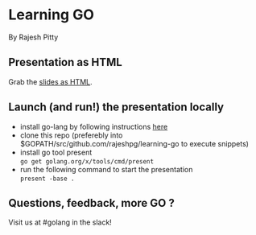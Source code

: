 
# Learning GO

By Rajesh Pitty

## Presentation as HTML

Grab the [slides as HTML](https://github.com/rajeshpg/learning-go/raw/master/getting-started-with-golang.zip).

## Launch (and run!) the presentation locally

- install go-lang by following instructions [here](https://golang.org/doc/install)
- clone this repo (preferebly into $GOPATH/src/github.com/rajeshpg/learning-go to execute snippets)
- install go tool present \
  `go get golang.org/x/tools/cmd/present`
- run the following command to start the presentation \
  `present -base .`

## Questions, feedback, more GO ?

Visit us at #golang in the slack!
